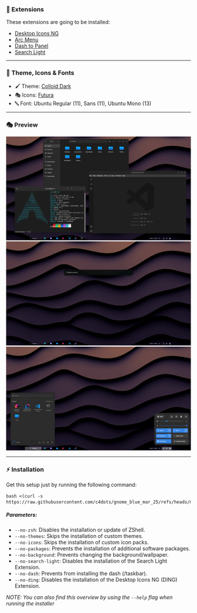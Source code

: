 ### 🧩 Extensions
These extensions are going to be installed:
- [Desktop Icons NG](https://extensions.gnome.org/extension/2087/desktop-icons-ng-ding/)
- [Arc Menu](https://extensions.gnome.org/extension/3628/arcmenu/)
- [Dash to Panel](https://extensions.gnome.org/extension/1160/dash-to-panel/)
- [Search Light](https://extensions.gnome.org/extension/5489/search-light/)

---

### 🎨 Theme, Icons & Fonts
- 🖌️ Theme: [Colloid Dark](https://github.com/vinceliuice/Colloid-gtk-theme)
- 🎭 Icons: [Futura](https://github.com/coderhisham/Futura-Icon-Pack)
- 🔤 Font: Ubuntu Regular (11), Sans (11), Ubuntu Mono (13)

---

### 🎭 Preview
![](prev/c.png)
![](prev/b.png)
![](prev/a.png)

---

### ⚡ Installation
Get this setup just by running the following command:
```shell
bash <(curl -s https://raw.githubusercontent.com/c4dots/gnome_blue_mar_25/refs/heads/main/installer.sh)
```

##### Parameters:
- `--no-zsh`: Disables the installation or update of ZShell.
- `--no-themes`: Skips the installation of custom themes.
- `--no-icons`: Skips the installation of custom icon packs.
- `--no-packages`: Prevents the installation of additional software packages.
- `--no-background`: Prevents changing the background/wallpaper.
- `--no-search-light`: Disables the installation of the Search Light Extension.
- `--no-dash`: Prevents from installing the dash (/taskbar).
- `--no-ding`: Disables the installation of the Desktop Icons NG (DING) Extension.

_NOTE: You can also find this overview by using the `--help` flag when running the installer_